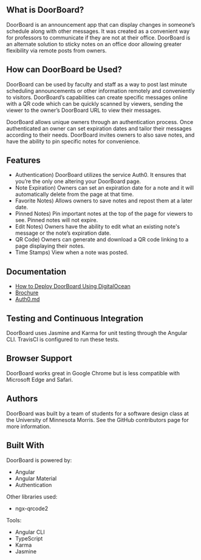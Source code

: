 
## What is DoorBoard?
DoorBoard is an announcement app that can display changes in someone’s schedule along with other messages. It was created as a convenient way for professors to communicate if they are not at their office. DoorBoard is an alternate solution to sticky notes on an office door allowing greater flexibility via remote posts from owners. 

## How can DoorBoard be Used?
DoorBoard can be used by faculty and staff as a way to post last minute scheduling announcements or other information remotely and conveniently to visitors. DoorBoard’s capabilities can create specific messages online with a QR code which can be quickly scanned by viewers, sending the viewer to the owner’s DoorBoard URL to view their messages. 

DoorBoard allows unique owners through an authentication process. Once authenticated an owner can set expiration dates and tailor their messages according to their needs. DoorBoard invites owners to also save notes, and have the ability to pin specific notes for convenience.

## Features
- Authentication) DoorBoard utilizes the service Auth0. It ensures that you’re the only one altering your DoorBoard page.
- Note Expiration) Owners can set an expiration date for a note and it will automatically delete from the page at that time.
- Favorite Notes) Allows owners to save notes and repost them at a later date.
- Pinned Notes) Pin important notes at the top of the page for viewers to see. Pinned notes will not expire.
- Edit Notes) Owners have the ability to edit what an existing note's message or the note’s expiration date.
- QR Code) Owners can generate and download a QR code linking to a page displaying their notes.
- Time Stamps) View when a note was posted.

## Documentation
- [How to Deploy DoorBoard Using DigitalOcean](DEPLOYMENT.md) 
- [Brochure](brochure.pdf)
- [Auth0.md](Auth0.md)

## Testing and Continuous Integration
DoorBoard uses Jasmine and Karma for unit testing through the Angular CLI. TravisCI is configured to run these tests. 

## Browser Support
DoorBoard works great in Google Chrome but is less compatible with Microsoft Edge and Safari.

## Authors
DoorBoard was built by a team of students for a software design class at the University of Minnesota Morris. See the GitHub contributors page for more information.

## Built With 

DoorBoard is powered by:
- Angular
- Angular Material
- Authentication

Other libraries used:
- ngx-qrcode2

Tools:
- Angular CLI
- TypeScript
- Karma
- Jasmine

